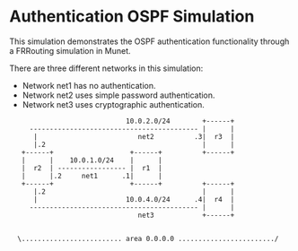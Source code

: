 Authentication OSPF Simulation
==============================

This simulation demonstrates the OSPF authentication functionality through a
FRRouting simulation in Munet.

There are three different networks in this simulation:

* Network net1 has no authentication.
* Network net2 uses simple password authentication.
* Network net3 uses cryptographic authentication.

```
                             10.0.2.0/24        +------+
     ------------------------------------------ |      |
      |                         net2          .3|  r3  |         
      |.2                                       |      |         
   +------+                   +------+          +------+      
   |      |    10.0.1.0/24    |      |                   
   |  r2  | ----------------- |  r1  |                   
   |      |.2     net1      .1|      |                   
   +------+                   +------+          +------+         
      |.2                                       |      |         
      |                      10.0.4.0/24      .4|  r4  |         
     ------------------------------------------ |      |
                                net3            +------+


  \......................... area 0.0.0.0 ......................../
  
```
